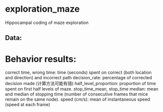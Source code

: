 # exploration_maze
Hippocampal coding of maze exploration

## Data:
# Behavior results:
correct time, wrong time: time (seconds) spent on correct (both location and direction) and incorrect path
decision_rate: percentage of corrected decision made (计算方法可能有错)
half_level_proportion: proportion of time spent on first half levels of maze.
stop_time_mean, stop_time median: mean and median of stopping time (number of consecutive frames that mice remain on the same node).
speed (cm/s): mean of instantaneous speed (speed at each frame)
